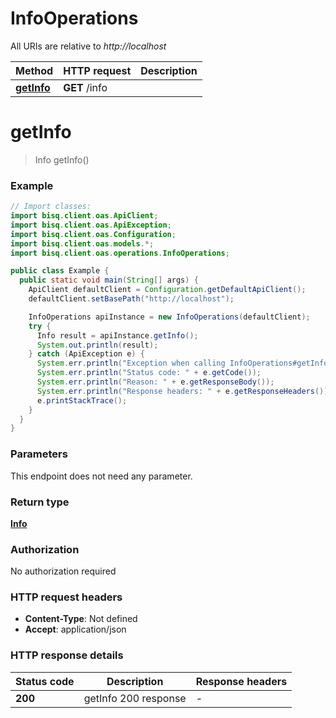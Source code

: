 # InfoOperations

All URIs are relative to *http://localhost*

| Method | HTTP request | Description |
|------------- | ------------- | -------------|
| [**getInfo**](InfoOperations.md#getInfo) | **GET** /info |  |


<a id="getInfo"></a>
# **getInfo**
> Info getInfo()



### Example
```java
// Import classes:
import bisq.client.oas.ApiClient;
import bisq.client.oas.ApiException;
import bisq.client.oas.Configuration;
import bisq.client.oas.models.*;
import bisq.client.oas.operations.InfoOperations;

public class Example {
  public static void main(String[] args) {
    ApiClient defaultClient = Configuration.getDefaultApiClient();
    defaultClient.setBasePath("http://localhost");

    InfoOperations apiInstance = new InfoOperations(defaultClient);
    try {
      Info result = apiInstance.getInfo();
      System.out.println(result);
    } catch (ApiException e) {
      System.err.println("Exception when calling InfoOperations#getInfo");
      System.err.println("Status code: " + e.getCode());
      System.err.println("Reason: " + e.getResponseBody());
      System.err.println("Response headers: " + e.getResponseHeaders());
      e.printStackTrace();
    }
  }
}
```

### Parameters
This endpoint does not need any parameter.

### Return type

[**Info**](Info.md)

### Authorization

No authorization required

### HTTP request headers

 - **Content-Type**: Not defined
 - **Accept**: application/json

### HTTP response details
| Status code | Description | Response headers |
|-------------|-------------|------------------|
| **200** | getInfo 200 response |  -  |

